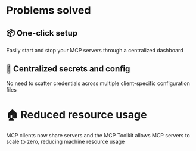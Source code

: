 # Problems solved

## 📦 One-click setup
Easily start and stop your MCP servers through a centralized dashboard

## 🔐 Centralized secrets and config
No need to scatter credentials across multiple client-specific configuration files

# 🏠 Reduced resource usage
MCP clients now share servers and the MCP Toolkit allows MCP servers to scale to zero, reducing machine resource usage

